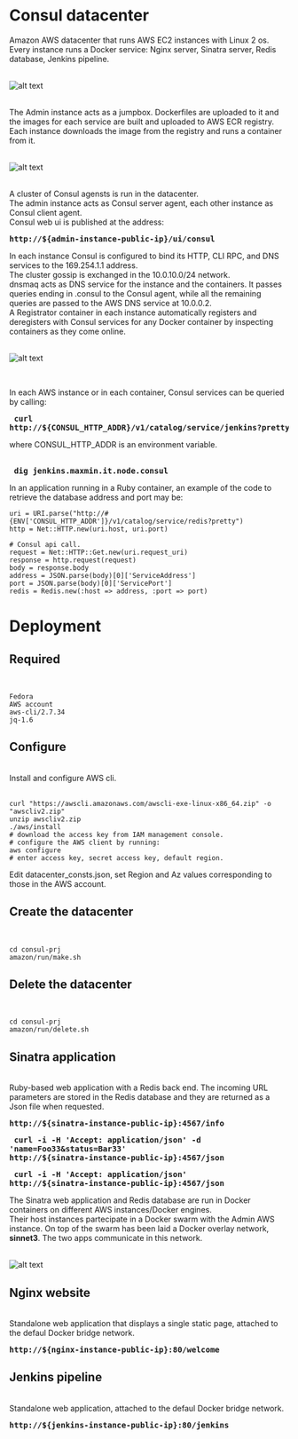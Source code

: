 
# Consul datacenter
 
Amazon AWS datacenter that runs AWS EC2 instances with Linux 2 os. Every instance runs a Docker service:
Nginx server, Sinatra server, Redis database, Jenkins pipeline.
<br/><br/> 

![alt text](https://github.com/maxmin13/consul-prj/blob/master/img/vpc.png)

<br/> 
The Admin instance acts as a jumpbox. Dockerfiles are uploaded to it and the images for each service are built
and uploaded to AWS ECR registry. Each instance downloads the image from the registry and runs a container from it.
<br/><br/>

![alt text](https://github.com/maxmin13/consul-prj/blob/master/img/ecr.png)

<br/> 
A cluster of Consul agensts is run in the datacenter.
<br/> 
The admin instance acts as Consul server agent, each other instance as Consul client agent.
<br/> 
Consul web ui is published at the address:

**<pre>  http://${admin-instance-public-ip}/ui/consul</pre>** 

In each instance Consul is configured to bind its HTTP, CLI RPC, and DNS services to the 169.254.1.1 address.
<br/> 
The cluster gossip is exchanged in the 10.0.10.0/24 network.
<br/>
dnsmaq acts as DNS service for the instance and the containers. It passes queries ending in .consul to the Consul agent, while
all the remaining queries are passed to the AWS DNS service at 10.0.0.2.
<br/>
A Registrator container in each instance automatically registers and deregisters with Consul services for any Docker container by inspecting containers as they come online.
<br/><br/>

![alt text](https://github.com/maxmin13/consul-prj/blob/master/img/consul-admin.png)

<br/> 

In each AWS instance or in each container, Consul services can be queried by calling:

**<pre>  curl http://${CONSUL_HTTP_ADDR}/v1/catalog/service/jenkins?pretty</pre>** 

where CONSUL_HTTP_ADDR is an environment variable.<br/><br/>

**<pre>  dig jenkins.maxmin.it.node.consul</pre>**

In an application running in a Ruby container, 
an example of the code to retrieve the database address and port may be:

```
uri = URI.parse("http://#{ENV['CONSUL_HTTP_ADDR']}/v1/catalog/service/redis?pretty")
http = Net::HTTP.new(uri.host, uri.port)

# Consul api call.
request = Net::HTTP::Get.new(uri.request_uri)
response = http.request(request)
body = response.body
address = JSON.parse(body)[0]['ServiceAddress']
port = JSON.parse(body)[0]['ServicePort']
redis = Redis.new(:host => address, :port => port)
```

# Deployment
## Required

<br/> 

```
Fedora
AWS account
aws-cli/2.7.34
jq-1.6
``` 

## Configure

<br/> 
Install and configure AWS cli.
<br/><br/> 

```
curl "https://awscli.amazonaws.com/awscli-exe-linux-x86_64.zip" -o "awscliv2.zip"
unzip awscliv2.zip
./aws/install
# download the access key from IAM management console.
# configure the AWS client by running: 
aws configure 
# enter access key, secret access key, default region.
``` 

Edit datacenter_consts.json, set Region and Az values corresponding to those in the AWS account.

## Create the datacenter

<br/> 

```
cd consul-prj
amazon/run/make.sh
```

## Delete the datacenter

<br/> 

```
cd consul-prj
amazon/run/delete.sh
```

## Sinatra application

<br/> 
Ruby-based web application with a Redis back end. 
The incoming URL parameters are stored in the Redis database and they are returned as a Json file when requested.</br>

**<pre>  http://${sinatra-instance-public-ip}:4567/info</pre>**

**<pre>  curl -i -H 'Accept: application/json' -d 'name=Foo33&status=Bar33' http://${sinatra-instance-public-ip}:4567/json</pre>**

**<pre>  curl -i -H 'Accept: application/json' http://${sinatra-instance-public-ip}:4567/json</pre>**

The Sinatra web application and Redis database are run in Docker containers on different AWS instances/Docker engines.</br>
Their host instances partecipate in a Docker swarm with the Admin AWS instance. On top of the swarm has been laid a Docker overlay network, **sinnet3**.
The two apps communicate in this network.
<br/><br/> 

![alt text](https://github.com/maxmin13/consul-prj/blob/master/img/overlay.png)

## Nginx website

<br/> 
Standalone web application that displays a single static page, attached to the defaul Docker bridge network.

**<pre>  http://${nginx-instance-public-ip}:80/welcome</pre>**
 
## Jenkins pipeline

<br/> 
Standalone web application, attached to the defaul Docker bridge network.

**<pre>  http://${jenkins-instance-public-ip}:80/jenkins</pre>**

<br/> 


